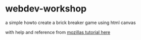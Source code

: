 # webdev-workshop

a simple howto create a brick breaker game using html canvas

with help and reference from [mozillas tutorial here](https://developer.mozilla.org/en-US/docs/Games/Tutorials/2D_Breakout_game_pure_JavaScript/Move_the_ball)